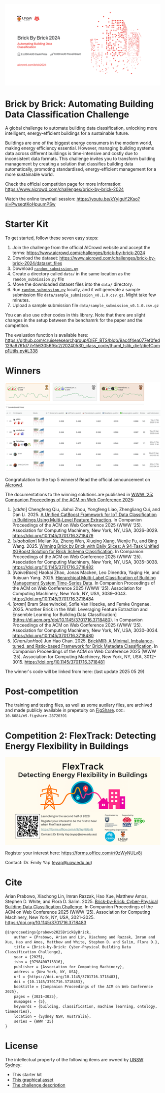![A promotional flyer for "Brick By Brick 2024: Automating Building Data Classification," featuring red pixel-like building graphics on the right. The flyer includes the UNSW Sydney logo and AICrowd logo at the top. Below the event title, it highlights a $11,000 AUD cash prize and a $9,000 AUD travel grant. The event URL is provided as "aicrowd.com/brick2024".](/competition1/2024_12_09_Flyer_by_AICrowd.jpg)

# Brick by Brick: Automating Building Data Classification Challenge

A global challenge to automate building data classification, unlocking more intelligent, energy-efficient buildings for a sustainable future.

Buildings are one of the biggest energy consumers in the modern world, making energy efficiency essential. However, managing building systems data across different buildings is time-intensive and costly due to inconsistent data formats. This challenge invites you to transform building management by creating a solution that classifies building data automatically, promoting standardised, energy-efficient management for a more sustainable world.

Check the official competition page for more information: https://www.aicrowd.com/challenges/brick-by-brick-2024

Watch the online townhall session: https://youtu.be/kYyIguY2Kso?si=PwseqtKoHpuumPSw

# Starter Kit

To get started, follow these seven easy steps:

1. Join the challenge from the official AICrowd website and accept the terms: https://www.aicrowd.com/challenges/brick-by-brick-2024
2. Download the dataset: https://www.aicrowd.com/challenges/brick-by-brick-2024/dataset_files
3. Download [`random_submission.py`](/competition1/random_submission.py)
4. Create a directory called `data/` in the same location as the `random_submission.py` file 
5. Move the downloaded dataset files into the `data/` directory. 
6. Run [`random_submission.py`](/competition1/random_submission.py) locally, and it will generate a sample submission file `data/sample_submission_v0.1.0.csv.gz`. Might take few minutes.
7. Upload a sample submission file `data/sample_submission_v0.1.0.csv.gz`

You can also use other codes in this library. Note that there are slight changes in the setup between the benchamrk for the paper and the competiton.

The evaluation function is available here: https://github.com/cruiseresearchgroup/DIEF_BTS/blob/9ac4f4ea077ef0fed129a6761d77e1563056f6c2/20240530_class_code/thuml_tslib_dief/diefComp1Utils.py#L338

# Winners

![The image shows a leaderboard from a machine learning competition ranking teams by F1 Score. The top team, yddm, has an F1 Score of 0.558, last submitted on February 4, 2025. XiaobaiLan follows with 0.544, last submitted on January 28, 2025, and NaiveBaes is third with 0.528, last submitted on February 3, 2025. The table includes team names, performance metrics, number of entries, and submission timestamps, with the top three teams highlighted in gold, silver, and bronze.](/competition1/20250205_leaderboard.png)

Congratulation to the top 5 winners! Read the official announcement on [AIcrowd](https://discourse.aicrowd.com/t/brick-by-brick-challenge-2024-winner-announcement-their-solutions/16878).

The documentations to the winning solutions are published in [WWW '25: Companion Proceedings of the ACM on Web Conference 2025](https://dl.acm.org/doi/proceedings/10.1145/3701716#heading37):
1. [*yddm*] Chengfeng Qiu, Jiahui Zhou, Yongfeng Liao, Zhengliang Cui, and Dan Li. 2025.
[A Unified CatBoost Framework for IoT Data Classification in Buildings Using Multi-Level Feature Extraction](https://dl.acm.org/doi/10.1145/3701716.3718479).
In Companion Proceedings of the ACM on Web Conference 2025 (WWW '25). Association for Computing Machinery, New York, NY, USA, 3026–3029. https://doi.org/10.1145/3701716.3718479
2. [*xiaobailan*] Meilan Xu, Zheng Wen, Xiuqing Xiang, Wenjie Fu, and Bing Wang. 2025.
[Winning Brick by Brick with Daily Slices: A 94-Task Unified XGBoost Solution for Brick Schema Classification](https://dl.acm.org/doi/10.1145/3701716.3718482).
In Companion Proceedings of the ACM on Web Conference 2025 (WWW '25). Association for Computing Machinery, New York, NY, USA, 3035–3038. https://doi.org/10.1145/3701716.3718482
3. [*NaiveBaes*] Haokai Zhao, Jonas Macken, Leo Dinendra, Yaqing He, and Ruiyuan Yang. 2025.
[Hierarchical Multi-Label Classification of Building Management System Time-Series Data](https://dl.acm.org/doi/10.1145/3701716.3718484).
In Companion Proceedings of the ACM on Web Conference 2025 (WWW '25). Association for Computing Machinery, New York, NY, USA, 3039–3043. https://doi.org/10.1145/3701716.3718484
4. [*bram*] Bram Steenwinckel, Sofie Van Hoecke, and Femke Ongenae. 2025.
Another Brick in the Wall: Leveraging Feature Extraction and Ensemble Learning for Building Data Classification](https://dl.acm.org/doi/10.1145/3701716.3718480).
In Companion Proceedings of the ACM on Web Conference 2025 (WWW '25). Association for Computing Machinery, New York, NY, USA, 3030–3034. https://doi.org/10.1145/3701716.3718480
5. [*ChanJunHao*] Jun Hao Chan. 2025.
[BrickMIR: A Minimal, Imbalance-tuned, and Ratio-based Framework for Brick Metadata Classification](https://dl.acm.org/doi/10.1145/3701716.3718481).
In Companion Proceedings of the ACM on Web Conference 2025 (WWW '25). Association for Computing Machinery, New York, NY, USA, 3012–3015. https://doi.org/10.1145/3701716.3718481

The winner's code will be linked from here: (last update 2025 05 29)

# Post-competition

The training and testing files, as well as some auxilary files, are archived and made publicly available in prepetuity on [FigShare](https://figshare.com/articles/dataset/_AIcrowd_Brick_by_Brick_2024_dataset/28720391).
`DOI: 10.6084/m9.figshare.28720391`

# Competition 2: FlexTrack: Detecting Energy Flexibility in Buildings

![Promotional graphic for “FlexTrack: Detecting Energy Flexibility in Buildings,” announcing a 2025 launch with a QR code, contact details, and logos of supporting organizations.](/competition1/comp2Promo.png)

Register your interest here: https://forms.office.com/r/9zWyNULv8j

Contact: Dr. Emily Yap (eyap@uow.edu.au)

# Cite

Arian Prabowo, Xiachong Lin, Imran Razzak, Hao Xue, Matthew Amos, Stephen D. White, and Flora D. Salim. 2025.
[Brick-by-Brick: Cyber-Physical Building Data Classification Challenge](https://dl.acm.org/doi/10.1145/3701716.3718483).
In Companion Proceedings of the ACM on Web Conference 2025 (WWW '25). Association for Computing Machinery, New York, NY, USA, 3021–3025. https://doi.org/10.1145/3701716.3718483

```
@inproceedings{prabowo2025BrickByBrick,
    author = {Prabowo, Arian and Lin, Xiachong and Razzak, Imran and Xue, Hao and Amos, Matthew and White, Stephen D. and Salim, Flora D.},
    title = {Brick-by-Brick: Cyber-Physical Building Data Classification Challenge},
    year = {2025},
    isbn = {9798400713316},
    publisher = {Association for Computing Machinery},
    address = {New York, NY, USA},
    url = {https://doi.org/10.1145/3701716.3718483},
    doi = {10.1145/3701716.3718483},
    booktitle = {Companion Proceedings of the ACM on Web Conference 2025},
    pages = {3021–3025},
    numpages = {5},
    keywords = {building, classification, machine learning, ontology, timeseries},
    location = {Sydney NSW, Australia},
    series = {WWW '25}
}
```

# License
The intellectual property of the following items are owned by [UNSW Sydney](https://www.unsw.edu.au/):
* This starter kit
* [This graphical asset](/competition1/2024_12_09_Flyer_by_AICrowd.jpg)
* [The challenge description](/competition1/updated_overview.md)
